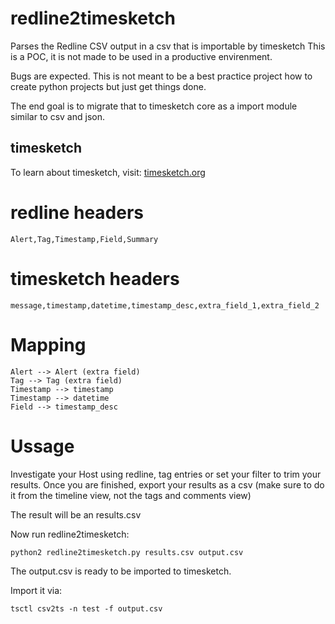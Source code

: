# redline2timesketch
Parses the Redline CSV output in a csv that is importable by timesketch
This is a POC, it is not made to be used in a productive envirenment.

Bugs are expected. This is not meant to be a best practice project how to create python projects but just get things done.

The end goal is to migrate that to timesketch core as a import module similar to csv and json.

## timesketch

To learn about timesketch, visit: [timesketch.org](http://timesketch.org/)

# redline headers
```csv
Alert,Tag,Timestamp,Field,Summary
```

# timesketch headers

```csv
message,timestamp,datetime,timestamp_desc,extra_field_1,extra_field_2
```

# Mapping

```
Alert --> Alert (extra field)
Tag --> Tag (extra field)
Timestamp --> timestamp
Timestamp --> datetime
Field --> timestamp_desc

```

# Ussage

Investigate your Host using redline, tag entries or set your filter to trim your results.
Once you are finished, export your results as a csv (make sure to do it from the timeline view, not the tags and comments view)

The result will be an results.csv

Now run redline2timesketch:
```
python2 redline2timesketch.py results.csv output.csv
```

The output.csv is ready to be imported to timesketch.

Import it via:

```
tsctl csv2ts -n test -f output.csv
```